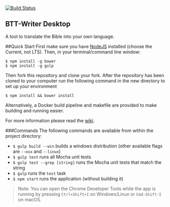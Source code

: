 [![Build Status](https://travis-ci.com/WycliffeAssociates/ts-desktop.svg?branch=develop)](https://travis-ci.com/WycliffeAssociates/ts-desktop)

BTT-Writer Desktop
--

A tool to translate the Bible into your own language. 

##Quick Start
First make sure you have [NodeJS](https://nodejs.org/) installed (choose the Current, not LTS). Then, in your terminal/command line window:

	$ npm install -g bower
	$ npm install -g gulp

Then fork this repository and clone your fork.
After the repository has been cloned to your computer run the following command in the new directory to set up your environment

    $ npm install && bower install

Alternatively, a Docker build pipeline and makefile are provided to make
building and running easier.

For more information please read the [wiki](https://github.com/unfoldingWord-dev/ts-desktop/wiki).

###Commands
The following commands are available from within the project directory:

* `$ gulp build --win` builds a windows distribution (other available flags are `--osx` and `--linux`)
* `$ gulp test` runs all Mocha unit tests
* `$ gulp test --grep [string]` runs the Mocha unit tests that match the string
* `$ gulp` runs the `test` task
* `$ npm start` runs the application (without building it)

> Note: You can open the Chrome Developer Tools while the app is running by pressing `Ctrl+Shift+I` on Windows/Linux or `Cmd-Shift-I` on macOS.
